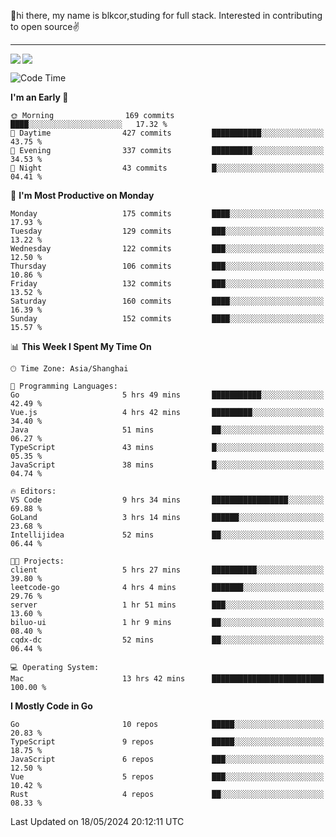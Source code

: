 👋hi there, my name is blkcor,studing for full stack.
Interested in contributing to open source✌️

<hr/>

![](https://github-readme-stats.vercel.app/api?username=blkcor)
<a href="https://github.com/blkcor/github-readme-stats">
    <img align="left" src="https://github-readme-stats.vercel.app/api/top-langs/?username=blkcor&hide=jupyter%20notebook,shaderlab,tex,c%23&langs_count=9" />
</a>


<!--START_SECTION:waka-->
![Code Time](http://img.shields.io/badge/Code%20Time-1%2C053%20hrs%2035%20mins-blue)

**I'm an Early 🐤** 

```text
🌞 Morning                169 commits         ████░░░░░░░░░░░░░░░░░░░░░   17.32 % 
🌆 Daytime                427 commits         ███████████░░░░░░░░░░░░░░   43.75 % 
🌃 Evening                337 commits         █████████░░░░░░░░░░░░░░░░   34.53 % 
🌙 Night                  43 commits          █░░░░░░░░░░░░░░░░░░░░░░░░   04.41 % 
```
📅 **I'm Most Productive on Monday** 

```text
Monday                   175 commits         ████░░░░░░░░░░░░░░░░░░░░░   17.93 % 
Tuesday                  129 commits         ███░░░░░░░░░░░░░░░░░░░░░░   13.22 % 
Wednesday                122 commits         ███░░░░░░░░░░░░░░░░░░░░░░   12.50 % 
Thursday                 106 commits         ███░░░░░░░░░░░░░░░░░░░░░░   10.86 % 
Friday                   132 commits         ███░░░░░░░░░░░░░░░░░░░░░░   13.52 % 
Saturday                 160 commits         ████░░░░░░░░░░░░░░░░░░░░░   16.39 % 
Sunday                   152 commits         ████░░░░░░░░░░░░░░░░░░░░░   15.57 % 
```


📊 **This Week I Spent My Time On** 

```text
🕑︎ Time Zone: Asia/Shanghai

💬 Programming Languages: 
Go                       5 hrs 49 mins       ███████████░░░░░░░░░░░░░░   42.49 % 
Vue.js                   4 hrs 42 mins       █████████░░░░░░░░░░░░░░░░   34.40 % 
Java                     51 mins             ██░░░░░░░░░░░░░░░░░░░░░░░   06.27 % 
TypeScript               43 mins             █░░░░░░░░░░░░░░░░░░░░░░░░   05.35 % 
JavaScript               38 mins             █░░░░░░░░░░░░░░░░░░░░░░░░   04.74 % 

🔥 Editors: 
VS Code                  9 hrs 34 mins       █████████████████░░░░░░░░   69.88 % 
GoLand                   3 hrs 14 mins       ██████░░░░░░░░░░░░░░░░░░░   23.68 % 
Intellijidea             52 mins             ██░░░░░░░░░░░░░░░░░░░░░░░   06.44 % 

🐱‍💻 Projects: 
client                   5 hrs 27 mins       ██████████░░░░░░░░░░░░░░░   39.80 % 
leetcode-go              4 hrs 4 mins        ███████░░░░░░░░░░░░░░░░░░   29.76 % 
server                   1 hr 51 mins        ███░░░░░░░░░░░░░░░░░░░░░░   13.60 % 
biluo-ui                 1 hr 9 mins         ██░░░░░░░░░░░░░░░░░░░░░░░   08.40 % 
cqdx-dc                  52 mins             ██░░░░░░░░░░░░░░░░░░░░░░░   06.44 % 

💻 Operating System: 
Mac                      13 hrs 42 mins      █████████████████████████   100.00 % 
```

**I Mostly Code in Go** 

```text
Go                       10 repos            █████░░░░░░░░░░░░░░░░░░░░   20.83 % 
TypeScript               9 repos             █████░░░░░░░░░░░░░░░░░░░░   18.75 % 
JavaScript               6 repos             ███░░░░░░░░░░░░░░░░░░░░░░   12.50 % 
Vue                      5 repos             ███░░░░░░░░░░░░░░░░░░░░░░   10.42 % 
Rust                     4 repos             ██░░░░░░░░░░░░░░░░░░░░░░░   08.33 % 
```




 Last Updated on 18/05/2024 20:12:11 UTC
<!--END_SECTION:waka-->


